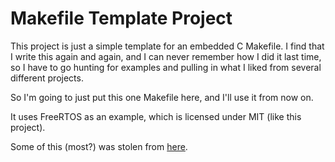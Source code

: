 # Makefile Template Project

This project is just a simple template for an embedded C Makefile. I find that I write this again and
again, and I can never remember how I did it last time, so I have to go hunting for examples and pulling
in what I liked from several different projects.

So I'm going to just put this one Makefile here, and I'll use it from now on.

It uses FreeRTOS as an example, which is licensed under MIT (like this project).

Some of this (most?) was stolen from [here](https://github.com/franzflasch/stm32f4_makefile_project_template/blob/master/Makefile).

